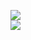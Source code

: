 [![](https://img.shields.io/badge/Made%20With-Github%20Spray-lightgrey.svg?style=for-the-badge&logo=github)](https://github.com/Annihil/github-spray#819)  
[![](https://i.imgur.com/2DrTn0Z.gif)](https://github.com/Annihil/github-spray)